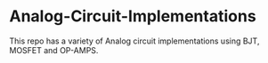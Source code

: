 # Analog-Circuit-Implementations
This repo has a variety of Analog circuit implementations using BJT, MOSFET and OP-AMPS.
